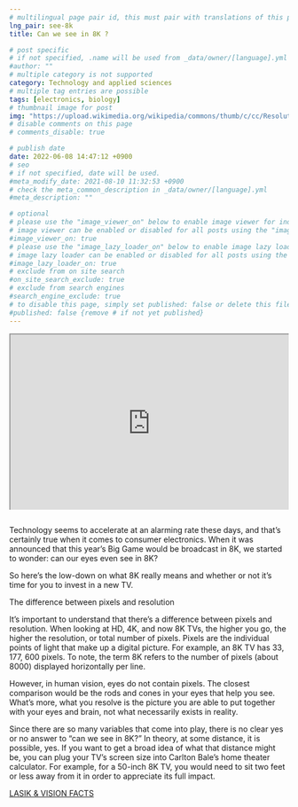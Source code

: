 ```yaml
---
# multilingual page pair id, this must pair with translations of this page. (This name must be unique)
lng_pair: see-8k
title: Can we see in 8K ?

# post specific
# if not specified, .name will be used from _data/owner/[language].yml
#author: ""
# multiple category is not supported
category: Technology and applied sciences
# multiple tag entries are possible
tags: [electronics, biology]
# thumbnail image for post
img: "https://upload.wikimedia.org/wikipedia/commons/thumb/c/cc/Resolution_of_SD%2C_Full_HD%2C_4K_Ultra_HD_%26_8K_Ultra_HD.svg/1920px-Resolution_of_SD%2C_Full_HD%2C_4K_Ultra_HD_%26_8K_Ultra_HD.svg.png"
# disable comments on this page
# comments_disable: true

# publish date
date: 2022-06-08 14:47:12 +0900
# seo
# if not specified, date will be used.
#meta_modify_date: 2021-08-10 11:32:53 +0900
# check the meta_common_description in _data/owner/[language].yml
#meta_description: ""

# optional
# please use the "image_viewer_on" below to enable image viewer for individual pages or posts (_posts/ or [language]/_posts folders).
# image viewer can be enabled or disabled for all posts using the "image_viewer_posts: true" setting in _data/conf/main.yml.
#image_viewer_on: true
# please use the "image_lazy_loader_on" below to enable image lazy loader for individual pages or posts (_posts/ or [language]/_posts folders).
# image lazy loader can be enabled or disabled for all posts using the "image_lazy_loader_posts: true" setting in _data/conf/main.yml.
#image_lazy_loader_on: true
# exclude from on site search
#on_site_search_exclude: true
# exclude from search engines
#search_engine_exclude: true
# to disable this page, simply set published: false or delete this file
#published: false {remove # if not yet published}
---
```


<div style="position:relative;padding-bottom:56.25%;padding-top:35px;height:0;margin-bottom:2em;overflow:hidden">
    <iframe style="position:absolute;top:0;left:0;width:100%;height:100%"  src="https://www.youtube.com/embed/_yATw_xL2uA?si=kT9omVx88r9oPelN" title="YouTube video player"  allowfullscreen>
    </iframe>
</div>
Technology seems to accelerate at an alarming rate these days, and that’s certainly true when it comes to consumer electronics. When it was announced that this year’s Big Game would be broadcast in 8K, we started to wonder: can our eyes even see in 8K?

So here’s the low-down on what 8K really means and whether or not it’s time for you to invest in a new TV.

The difference between pixels and resolution

It’s important to understand that there’s a difference between pixels and resolution. When looking at HD, 4K, and now 8K TVs, the higher you go, the higher the resolution, or total number of pixels. Pixels are the individual points of light that make up a digital picture. For example, an 8K TV has 33, 177, 600 pixels. To note, the term 8K refers to the number of pixels (about 8000) displayed horizontally per line.

However, in human vision, eyes do not contain pixels. The closest comparison would be the rods and cones in your eyes that help you see. What’s more, what you resolve is the picture you are able to put together with your eyes and brain, not what necessarily exists in reality.

Since there are so many variables that come into play, there is no clear yes or no answer to “can we see in 8K?” In theory, at some distance, it is possible, yes. If you want to get a broad idea of what that distance might be, you can plug your TV’s screen size into Carlton Bale’s home theater calculator. For example, for a 50-inch 8K TV, you would need to sit two feet or less away from it in order to appreciate its full impact.

[LASIK & VISION FACTS](https://www.lasikmd.com/blog/can-the-human-eye-see-in-8k)

